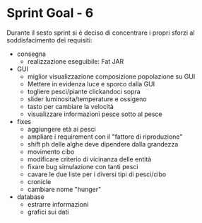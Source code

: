 # Sprint Goal - 6

Durante il sesto sprint si è deciso di concentrare i propri sforzi al soddisfacimento dei requisiti:
- consegna
  - realizzazione eseguibile: Fat JAR
- GUI
  - miglior visualizzazione composizione popolazione su GUI
  - Mettere in evidenza luce e sporco dalla GUI
  - togliere pesci/piante clickandoci sopra
  - slider luminosita/temperature e ossigeno
  - tasto per cambiare la velocità
  - visualizzare informazioni pesce sotto al pesce
- fixes
  - aggiungere età ai pesci
  - ampliare i requirement con il "fattore di riproduzione"
  - shift ph delle alghe deve dipendere dalla grandezza
  - movimento cibo
  - modificare criterio di vicinanza delle entità
  - fixare bug simulazione con tanti pesci
  - cavare le due liste per i diversi tipi di pesci/cibo
  - cronicle
  - cambiare nome "hunger"
- database
  - estrarre informazioni
  - grafici sui dati
